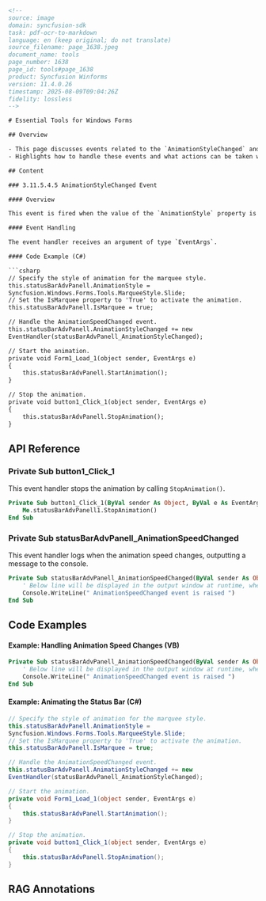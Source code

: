 ```html
<!--
source: image
domain: syncfusion-sdk
task: pdf-ocr-to-markdown
language: en (keep original; do not translate)
source_filename: page_1638.jpeg
document_name: tools
page_number: 1638
page_id: tools#page_1638
product: Syncfusion Winforms
version: 11.4.0.26
timestamp: 2025-08-09T09:04:26Z
fidelity: lossless
-->

# Essential Tools for Windows Forms

## Overview

- This page discusses events related to the `AnimationStyleChanged` and `AnimationSpeedChanged` properties in the StatusbarAdvPanel control.
- Highlights how to handle these events and what actions can be taken when they are triggered.

## Content

### 3.11.5.4.5 AnimationStyleChanged Event

#### Overview

This event is fired when the value of the `AnimationStyle` property is changed. The `AnimationStyle` property specifies the style of animation for the marquee style.

#### Event Handling

The event handler receives an argument of type `EventArgs`.

#### Code Example (C#)

```csharp
// Specify the style of animation for the marquee style.
this.statusBarAdvPanell.AnimationStyle =
Syncfusion.Windows.Forms.Tools.MarqueeStyle.Slide;
// Set the IsMarquee property to 'True' to activate the animation.
this.statusBarAdvPanell.IsMarquee = true;

// Handle the AnimationSpeedChanged event.
this.statusBarAdvPanell.AnimationStyleChanged += new
EventHandler(statusBarAdvPanell_AnimationStyleChanged);

// Start the animation.
private void Form1_Load_1(object sender, EventArgs e)
{
    this.statusBarAdvPanell.StartAnimation();
}

// Stop the animation.
private void button1_Click_1(object sender, EventArgs e)
{
    this.statusBarAdvPanell.StopAnimation();
}
```

## API Reference

### Private Sub button1_Click_1

This event handler stops the animation by calling `StopAnimation()`.

```vb
Private Sub button1_Click_1(ByVal sender As Object, ByVal e As EventArgs)
    Me.statusBarAdvPanell1.StopAnimation()
End Sub
```

### Private Sub statusBarAdvPanell_AnimationSpeedChanged

This event handler logs when the animation speed changes, outputting a message to the console.

```vb
Private Sub statusBarAdvPanell_AnimationSpeedChanged(ByVal sender As Object, ByVal e As EventArgs)
    ' Below line will be displayed in the output window at runtime, when this event is fired.
    Console.WriteLine(" AnimationSpeedChanged event is raised ")
End Sub
```

## Code Examples

#### Example: Handling Animation Speed Changes (VB)

```vb
Private Sub statusBarAdvPanell_AnimationSpeedChanged(ByVal sender As Object, ByVal e As EventArgs)
    ' Below line will be displayed in the output window at runtime, when this event is fired.
    Console.WriteLine(" AnimationSpeedChanged event is raised ")
End Sub
```

#### Example: Animating the Status Bar (C#)

```csharp
// Specify the style of animation for the marquee style.
this.statusBarAdvPanell.AnimationStyle =
Syncfusion.Windows.Forms.Tools.MarqueeStyle.Slide;
// Set the IsMarquee property to 'True' to activate the animation.
this.statusBarAdvPanell.IsMarquee = true;

// Handle the AnimationSpeedChanged event.
this.statusBarAdvPanell.AnimationStyleChanged += new
EventHandler(statusBarAdvPanell_AnimationStyleChanged);

// Start the animation.
private void Form1_Load_1(object sender, EventArgs e)
{
    this.statusBarAdvPanell.StartAnimation();
}

// Stop the animation.
private void button1_Click_1(object sender, EventArgs e)
{
    this.statusBarAdvPanell.StopAnimation();
}
```

## RAG Annotations

<!-- tags: [product, module, control, api, version?] keywords: [AnimationStyleChanged, AnimationSpeedChanged, StatusBarAdvPanel, events, animation, marquee style, Syncfusion, WinForms, 11.4.0.26, EventHandler, AnimationStyle, StartAnimation, StopAnimation] -->
```